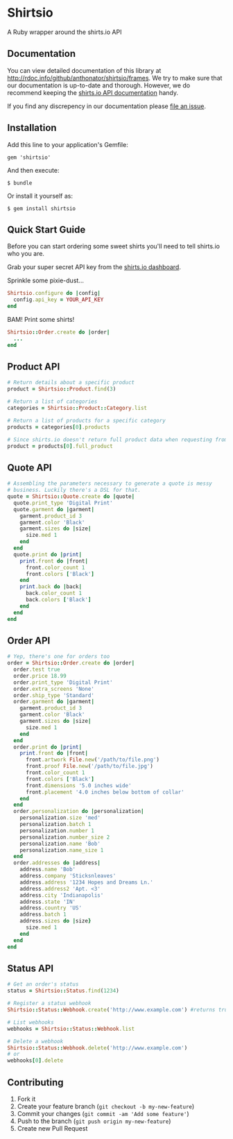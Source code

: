 # Shirtsio

A Ruby wrapper around the shirts.io API

## Documentation

You can view detailed documentation of this library at http://rdoc.info/github/anthonator/shirtsio/frames. We try to make sure that our documentation is up-to-date and thorough. However, we do recommend keeping the [shirts.io API documentation](https://www.shirts.io/docs/overview/) handy.

If you find any discrepency in our documentation please [file an issue](https://github.com/anthonator/shirtsio/issues).

## Installation

Add this line to your application's Gemfile:

    gem 'shirtsio'

And then execute:

    $ bundle

Or install it yourself as:

    $ gem install shirtsio

## Quick Start Guide

Before you can start ordering some sweet shirts you'll need to tell shirts.io who you are.

Grab your super secret API key from the [shirts.io dashboard](https://www.shirts.io/accounts/dashboard/).

Sprinkle some pixie-dust...

```ruby
Shirtsio.configure do |config|
  config.api_key = YOUR_API_KEY
end
```

BAM! Print some shirts!

```ruby
Shirtsio::Order.create do |order|
  ...
end
```

## Product API

```ruby
# Return details about a specific product
product = Shirtsio::Product.find(3)

# Return a list of categories
categories = Shirtsio::Product::Category.list

# Return a list of products for a specific category
products = categories[0].products

# Since shirts.io doesn't return full product data when requesting from a category, return it now
product = products[0].full_product
```

## Quote API

```ruby
# Assembling the parameters necessary to generate a quote is messy
# business. Luckily there's a DSL for that.
quote = Shirtsio::Quote.create do |quote|
  quote.print_type 'Digital Print'
  quote.garment do |garment|
    garment.product_id 3
    garment.color 'Black'
    garment.sizes do |size|
      size.med 1
    end
  end
  quote.print do |print|
    print.front do |front|
      front.color_count 1
      front.colors ['Black']
    end
    print.back do |back|
      back.color_count 1
      back.colors ['Black']
    end
  end
end
```

## Order API
```ruby
# Yep, there's one for orders too
order = Shirtsio::Order.create do |order|
  order.test true
  order.price 18.99
  order.print_type 'Digital Print'
  order.extra_screens 'None'
  order.ship_type 'Standard'
  order.garment do |garment|
    garment.product_id 3
    garment.color 'Black'
    garment.sizes do |size|
      size.med 1
    end
  end
  order.print do |print|
    print.front do |front|
      front.artwork File.new('/path/to/file.png')
      front.proof File.new('/path/to/file.jpg')
      front.color_count 1
      front.colors ['Black']
      front.dimensions '5.0 inches wide'
      front.placement '4.0 inches below bottom of collar'
    end
  end
  order.personalization do |personalization|
    personalization.size 'med'
    personalization.batch 1
    personalization.number 1
    personalization.number_size 2
    personalization.name 'Bob'
    personalization.name_size 1
  end
  order.addresses do |address|
    address.name 'Bob'
    address.company 'Sticksnleaves'
    address.address '1234 Hopes and Dreams Ln.'
    address.address2 'Apt. <3'
    address.city 'Indianapolis'
    address.state 'IN'
    address.country 'US'
    address.batch 1
    address.sizes do |size}
      size.med 1
    end
  end
end
```

## Status API
```ruby
# Get an order's status
status = Shirtsio::Status.find(1234)

# Register a status webhook
Shirtsio::Status::Webhook.create('http://www.example.com') #returns true or false

# List webhooks
webhooks = Shirtsio::Status::Webhook.list

# Delete a webhook
Shirtsio::Status::Webhook.delete('http://www.example.com')
# or
webhooks[0].delete
```

## Contributing

1. Fork it
2. Create your feature branch (`git checkout -b my-new-feature`)
3. Commit your changes (`git commit -am 'Add some feature'`)
4. Push to the branch (`git push origin my-new-feature`)
5. Create new Pull Request
